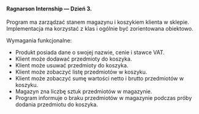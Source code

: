 #### Ragnarson Internship — Dzień 3.

Program ma zarządzać stanem magazynu i koszykiem klienta w sklepie.
Implementacja ma korzystać z klas i ogólnie być zorientowana obiektowo.

Wymagania funkcjonalne:

- Produkt posiada dane o swojej nazwie, cenie i stawce VAT.
- Klient może dodawać przedmioty do koszyka.
- Klient może usuwać przedmioty do koszyka.
- Klient może zobaczyć listę przedmiotów w koszyku.
- Klient może zobaczyć sumę wartości netto i brutto przedmiotów w koszyku.
- Magazyn zna liczbę sztuk przedmiotów w magazynie.
- Program informuje o braku przedmiotów w magazynie podczas próby dodania przedmiotu do koszyka.
